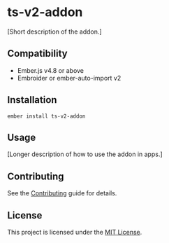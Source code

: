 # ts-v2-addon

[Short description of the addon.]

## Compatibility

- Ember.js v4.8 or above
- Embroider or ember-auto-import v2

## Installation

```
ember install ts-v2-addon
```

## Usage

[Longer description of how to use the addon in apps.]

## Contributing

See the [Contributing](CONTRIBUTING.md) guide for details.

## License

This project is licensed under the [MIT License](LICENSE.md).
